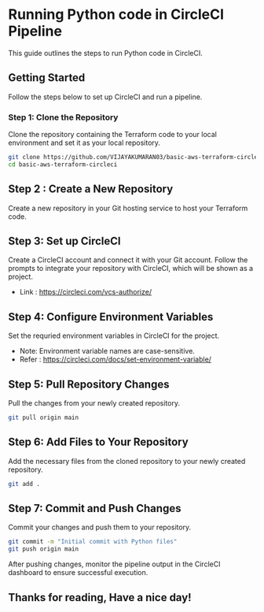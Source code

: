 # Running Python code in CircleCI Pipeline

This guide outlines the steps to run Python code in CircleCI.

## Getting Started

Follow the steps below to set up CircleCI and run a pipeline.

### Step 1: Clone the Repository

Clone the repository containing the Terraform code to your local environment and set it as your local repository.

```bash
git clone https://github.com/VIJAYAKUMARAN03/basic-aws-terraform-circleci.git
cd basic-aws-terraform-circleci
```

## Step 2 : Create a New Repository
Create a new repository in your Git hosting service to host your Terraform code.

## Step 3: Set up CircleCI
Create a CircleCI account and connect it with your Git account. Follow the prompts to integrate your repository with CircleCI, which will be shown as a project. 
- Link : https://circleci.com/vcs-authorize/

## Step 4: Configure Environment Variables
Set the requried environment variables in CircleCI for the project.
- Note: Environment variable names are case-sensitive.
- Refer : https://circleci.com/docs/set-environment-variable/

## Step 5: Pull Repository Changes
Pull the changes from your newly created repository.
```bash
git pull origin main
```

## Step 6: Add Files to Your Repository
Add the necessary files from the cloned repository to your newly created repository.
```bash
git add .
```

## Step 7: Commit and Push Changes
Commit your changes and push them to your repository.
```bash
git commit -m "Initial commit with Python files"
git push origin main
```

After pushing changes, monitor the pipeline output in the CircleCI dashboard to ensure successful execution.


## Thanks for reading, Have a nice day!
